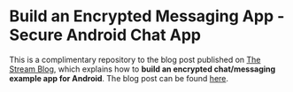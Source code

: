 # Build an Encrypted Messaging App - Secure Android Chat App

This is a complimentary repository to the blog post published on [The Stream Blog](https://getstream.io/blog/), which explains how to **build an encrypted chat/messaging example app for Android**. The blog post can be found [here](https://getstream.io/blog/encrypted-messaging-app-android/).
